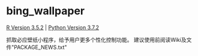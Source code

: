 # bing_wallpaper

[R Version 3.5.2](https://www.r-project.org/) |
[Python Version 3.7.2](https://www.python.org/downloads/)

抓取必应壁纸小程序，给予用户更多个性化控制功能。
建议使用前阅读Wiki及文件"PACKAGE_NEWS.txt"
